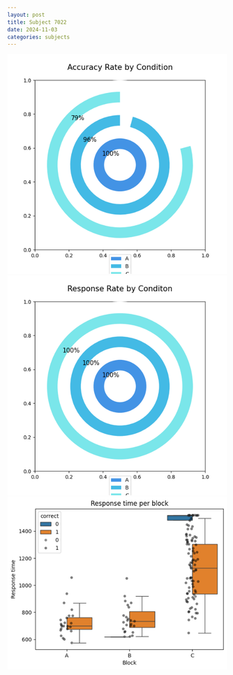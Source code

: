 ```yaml
---
layout: post
title: Subject 7022
date: 2024-11-03
categories: subjects
---
```


![](data/7022/run-5/7022_accuracy_rate.png)
![](data/7022/run-5/7022_response_rate.png)
![](data/7022/run-5/7022_rt.png)

